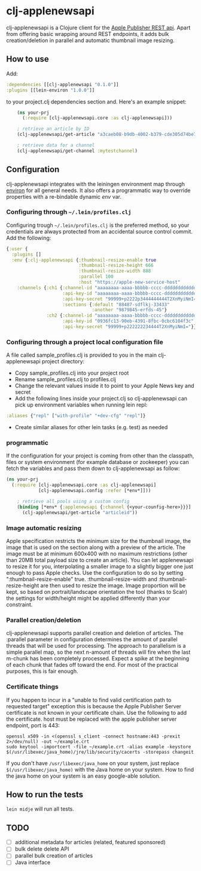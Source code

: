 # clj-applenewsapi

clj-applenewsapi is a Clojure client for the [Apple Publisher REST api](https://developer.apple.com/news-publisher/). Apart from offering basic wrapping around REST endpoints, it adds bulk creation/deletion in parallel and automatic thumbnail image resizing.

## How to use

Add:

```clojure
:dependencies [[clj-applenewsapi "0.1.0"]]
:plugins [[lein-environ "1.0.0"]]
```

to your project.clj dependencies section and. Here's an example snippet:

```clojure
    (ns your-prj
      (:require [clj-applenewsapi.core :as clj-applenewsapi]))

    ; retrieve an article by ID
    (clj-applenewsapi/get-article "a3caeb08-b9db-4002-b379-cde305d74be7")

    ; retrieve data for a channel
    (clj-applenewsapi/get-channel :mytestchannel)
```

## Configuration

clj-applenewsapi integrates with the leiningen environment map through [environ](https://github.com/weavejester/environ) for all general needs. It also  offers a programmatic way to override properties with a re-bindable dynamic *env* var.

### Configuring through `~/.lein/profiles.clj`

Configuring trough `~/.lein/profiles.clj` is the preferred method, so your credentials are always protected from an accidental source control commit. Add the following:

```clojure
{:user {
  :plugins []
  :env {:clj-applenewsapi {:thumbnail-resize-enable true
                           :thumbnail-resize-height 666
                           :thumbnail-resize-width 888
                           :parallel 100
                           :host "https://apple-new-service-host"
    :channels {:ch1 {:channel-id "aaaaaaaa-aaaa-bbbbb-cccc-dddddddddddd"
                     :api-key-id "aaaaaaaa-aaaa-bbbbb-cccc-dddddddddddd"
                     :api-key-secret "99999+p2222p3444444444T2XnMyiNmI="
                     :sections {:default "88487-sdflkj-33433"
                                :another "9879845-erfds-45"}
               :ch2 {:channel-id "aaaaaaaa-aaaa-bbbbb-cccc-dddddddddddd"
                     :api-key-id "0936fc13-90eb-4391-8fbc-0cbc6104f3c"
                     :api-key-secret "99999+p222222234444T2XnMyiNmI="}}}}}}
```

### Configuring through a project local configuration file

A file called sample_profiles.clj is provided to you in the main clj-applenewsapi project directory:

* Copy sample_profiles.clj into your project root
* Rename sample_profiles.clj to profiles.clj
* Change the relevant values inside it to point to your Apple News key and secret
* Add the following lines inside your project.clj so clj-applenewsapi can pick up environment variables when running lein repl:

```clojure
:aliases {"repl" ["with-profile" "+dev-cfg" "repl"]}
```

* Create similar aliases for other lein tasks (e.g. test) as needed

### programmatic

If the configuration for your project is coming from other than the classpath, files or system environment (for example database or zookeeper) you can fetch the variables and pass them down to clj-applenewsapi as follow:

```clojure
(ns your-prj
  (:require [clj-applenewsapi.core :as clj-applenewsapi]
            [clj-applenewsapi.config :refer [*env*]]))

    ; retrieve all pools using a custom config
    (binding [*env* {:applenewsapi {:channel {<your-counfig-here>}}}]
      (clj-applenewsapi/get-article "articleid"))
```

### Image automatic resizing

Apple specification restricts the minimum size for the thumbnail image, the image that is used on the section along with a preview of the article. The image must be at minimum 600x400 with no maximum restrictions (other than 20MB total payload size to create an article). You can let applenewsapi to resize it for you, interpolating a smaller image to a slightly bigger one just enough to pass Apple checks. Use the configuration to do so by setting ":thumbnail-resize-enable" true. :thumbnail-resize-width and :thumbnail-resize-height are then used to resize the image. Image proportion will be kept, so based on portrait/landscape orientation the tool (thanks to Scalr) the settings for width/height might be applied differently than your constraint.

### Parallel creation/deletion

clj-applenewsapi supports parallel creation and deletion of articles. The :parallel parameter in configuration determines the amount of parallel threads that will be used for processing. The approach to parallelism is a simple parallel map, so the next n-amount of threads will fire when the last m-chunk has been completely processed. Expect a spike at the beginning of each chunk that fades off toward the end. For most of the practical purposes, this is fair enough.

### Certificate things

If you happen to incur in a "unable to find valid certification path to requested target" exception this is because the Apple Publisher Server certificate is not known in your certificate chain. Use the following to add the certificate. host must be replaced with the apple publisher server endpoint, port is 443:

```
openssl x509 -in <(openssl s_client -connect hostname:443 -prexit 2>/dev/null) -out ~/example.crt
sudo keytool -importcert -file ~/example.crt -alias example -keystore $(/usr/libexec/java_home)/jre/lib/security/cacerts -storepass changeit
```

If you don't have `/usr/libexec/java_home` on your system, just replace `$(/usr/libexec/java_home)` with the Java home on your system. How to find the java home on your system is an easy google-able solution.

## How to run the tests

`lein midje` will run all tests.

## TODO

* [ ] additional metadata for articles (related, featured sponsored)
* [ ] bulk delete delete API
* [ ] parallel bulk creation of articles
* [ ] Java interface

